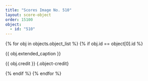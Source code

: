 ```yaml
---
title: "Scores Image No. 510"
layout: score-object
order: 15100
object:
  - id: "510"
---
```


{% for obj in objects.object_list %}
{% if obj.id == object[0].id %}

{{ obj.extended_caption }}

{{ obj.credit }} {.object-credit}

{% endif %}
{% endfor %}
